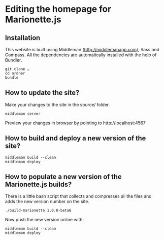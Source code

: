 Editing the homepage for Marionette.js
=============


Installation
-----------

This website is built using Middleman (http://middlemanapp.com), Sass and Compass.  All the dependencies are automatically installed with the help of Bundler.

    git clone …
    cd ordner
    bundle


How to update the site?
-----
    
Make your changes to the site in the source/ folder.

    middleman server

Preview your changes in browser by pointing to http://localhost:4567


How to build and deploy a new version of the site?
-----

    middleman build --clean
    middleman deploy


How to populate a new version of the Marionette.js builds?
-----

There is a little bash script that collects and compresses all the files and adds the new version number on the site.

    ./build-marionette 1.0.0-beta6
    
Now push the new version online with:

    middleman build --clean
    middleman deploy
    